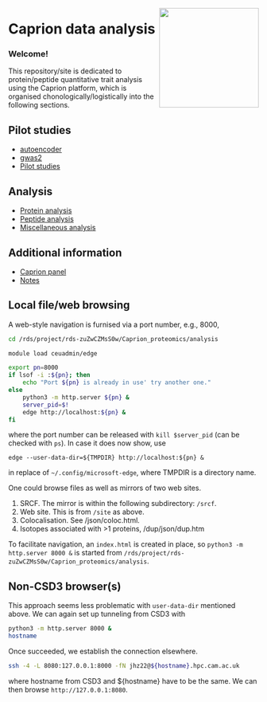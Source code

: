 <a href="https://jinghuazhao.github.io/Caprion/"><img src="https://jinghuazhao.github.io/Caprion/qrcode.png" height=200 width=200 align="right"></img></a>
# Caprion data analysis

### Welcome!

This repository/site is dedicated to protein/peptide quantitative trait analysis using the Caprion platform, which is organised chonologically/logistically into the following sections.

## Pilot studies

- [autoencoder](pilot/autoencoder)
- [gwas2](pilot/gwas2)
- [Pilot studies](pilot/)

## Analysis

- [Protein analysis](progs/)
- [Peptide analysis](peptide_progs)
- [Miscellaneous analysis](misc/)

## Additional information

- [Caprion panel](https://jinghuazhao.github.io/pQTLdata/reference/caprion.html)
- [Notes](https://jinghuazhao.github.io/Caprion/Notes/)

## Local file/web browsing

A web-style navigation is furnised via a port number, e.g., 8000,

```bash
cd /rds/project/rds-zuZwCZMsS0w/Caprion_proteomics/analysis

module load ceuadmin/edge

export pn=8000
if lsof -i :${pn}; then
    echo "Port ${pn} is already in use' try another one."
else
    python3 -m http.server ${pn} &
    server_pid=$!
    edge http://localhost:${pn} &
fi
```

where the port number can be released with `kill $server_pid` (can be checked with `ps`). In case it does now show, use

`edge --user-data-dir=${TMPDIR} http://localhost:${pn} &`

in replace of `~/.config/microsoft-edge`, where TMPDIR is a directory name.

One could browse files as well as mirrors of two web sites.

1. SRCF. The mirror is within the following subdirectory: `/srcf`.
2. Web site. This is from `/site` as above.
3. Colocalisation. See /json/coloc.html.
4. Isotopes associated with >1 proteins, /dup/json/dup.htm

To facilitate navigation, an `index.html` is created in place, so `python3 -m http.server 8000 &` is started from `/rds/project/rds-zuZwCZMsS0w/Caprion_proteomics/analysis`.

## Non-CSD3 browser(s)

This approach seems less problematic with `user-data-dir` mentioned above. We can again set up tunneling from CSD3 with

```bash
python3 -m http.server 8000 &
hostname
```

Once succeeded, we establish the connection elsewhere.

```bash
ssh -4 -L 8080:127.0.0.1:8000 -fN jhz22@${hostname}.hpc.cam.ac.uk
```

where hostname from CSD3 and ${hostname} have to be the same. We can then browse `http://127.0.0.1:8080`.
